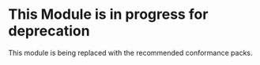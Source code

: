 # This Module is in progress for deprecation

This module is being replaced with the recommended conformance packs. 
